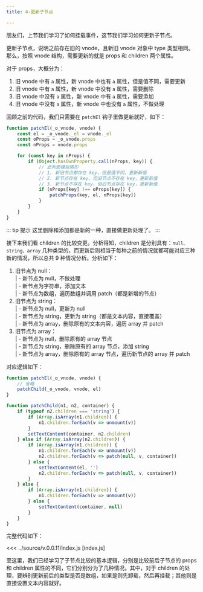 ```yaml
---
title: 4-更新子节点

---
```


朋友们，上节我们学习了如何挂载事件，这节我们学习如何更新子节点。

更新子节点，说明之前存在旧的 vnode，且新旧 vnode 对象中 type 类型相同。那么，按照 vnode 结构，需要更新的就是 props 和 children 两个属性。

对于 props，大概分为：
1. 旧 vnode 中有 ```a``` 属性，新 vnode 中也有 ```a``` 属性，但是值不同，需要更新
2. 旧 vnode 中有 ```a``` 属性，新 vnode 中没有 ```a``` 属性，需要删除
3. 旧 vnode 中没有 ```a``` 属性，新 vnode 中有 ```a``` 属性，需要添加
4. 旧 vnode 中没有 ```a``` 属性，新 vnode 中也没有 ```a``` 属性，不做处理

回顾之前的代码，我们只需要在 ```patchEl``` 钩子里做更新就好，如下：

```js
function patchEl(_o_vnode, vnode) {
    const el = _o_vnode._el = vnode._el
    const oProps = _o_vnode.props
    const nProps = vnode.props

    for (const key in nProps) {
        if (Object.hasOwnProperty.call(nProps, key)) {
            // 此判断模拟情形
            // 1. 新旧节点都存在 key，但是值不同，更新新值
            // 2. 新节点存在 key，但旧节点不存在 key，更新新值
            // 3. 新节点不存在 key，但旧节点存在 key，更新新值
            if (nProps[key] !== oProps[key]) {
                patchProps(key, el, nProps[key])
            }
        }
    }
}
```

::: tip 提示
这里删除和添加都是新的一种，直接做更新处理了。
:::

接下来我们看 children 的比较变更。分析得知，children 是分别具有：```null、string、array``` 几种类型的，而更新后则相当于每种之前的情况就都可能对应三种新的情况，所以总共 9 种情况分析。分析如下：

1. 旧节点为 null：  
    | - 新节点为 null，不做处理  
    | - 新节点为字符串，添加文本  
    | - 新节点为数组，遍历数组并调用 patch（都是新增的节点）
2. 旧节点为 string：  
    | - 新节点为 null，更新为 null  
    | - 新节点为 string，更新为 string（都是文本内容，直接覆盖）  
    | - 新节点为 array，删除原有的文本内容，遍历 array 并 patch
3. 旧节点为 array：  
    | - 新节点为 null，删除原有的 array 节点  
    | - 新节点为 string，删除原有的 array 节点，添加 string  
    | - 新节点为 array，删除原有的 array 节点，遍历新节点的 array 并 patch

对应逻辑如下：

```js
function patchEl(_o_vnode, vnode) {
    // 省略
    patchChild(_o_vnode, vnode, el)
}

function patchChild(n1, n2, container) {
    if (typeof n2.children === 'string') {
        if (Array.isArray(n1.children)) {
            n1.children.forEach(v => unmount(v))
        }
        setTextContent(container, n2.children)
    } else if (Array.isArray(n2.children)) {
        if (Array.isArray(n1.children)) {
            n1.children.forEach(v => unmount(v))
            n2.children.forEach(v => patch(null, v, container))
        } else {
            setTextContent(el, '')
            n2.children.forEach(v => patch(null, v, container))
        }
    } else {
        if (Array.isArray(n1.children)) {
            n1.children.forEach(v => unmount(v))
        } else {
            setTextContent(container, null)
        }
    }
}
```

完整代码如下：

<<< ../source/v.0.0.11/index.js [index.js]

至这里，我们已经学习了子节点比较的基本逻辑，分别是比较前后子节点的 props 和 children 属性的不同，它们分别分为了几种情况。其中，对于 children 的处理，要辨别更新前后的类型是否是数组，如果是则先卸载，然后再挂载；其他则是直接设置文本内容就好。